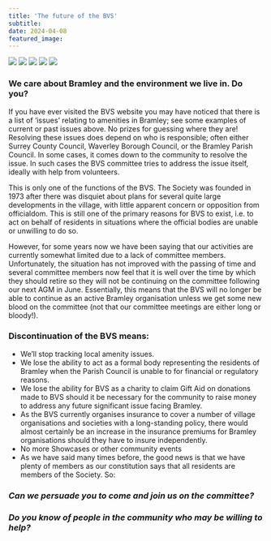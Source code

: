 ```yaml
---
title: 'The future of the BVS'
subtitle: 
date: 2024-04-08
featured_image: 
---
```

<div class="gallery" data-columns="6">
    <img src="{{site.url}}/images/Issue1.jpg">
    <img src="{{site.url}}/images/Issue2.jpg">
    <img src="{{site.url}}/images/Issue3.jpg">
    <img src="{{site.url}}/images/Issue4.jpg">
    <img src="{{site.url}}/images/Issue5.jpg">
</div>     

### We care about Bramley and the environment we live in. Do you?

If you have ever visited the BVS website you may have noticed that there is a list of ‘issues’ relating to amenities in Bramley; see some examples of current or past issues above.  No prizes for guessing where they are!  Resolving these issues does depend on who is responsible; often either Surrey County Council, Waverley Borough Council, or the Bramley Parish Council.  In some cases, it comes down to the community to resolve the issue.  In such cases the BVS committee tries to address the issue itself, ideally with help from volunteers.

This is only one of the functions of the BVS.  The Society was founded in 1973 after there was disquiet about plans for several quite large developments in the village, with little apparent concern or opposition from officialdom.  This is still one of the primary reasons for BVS to exist, i.e. to act on behalf of residents in situations where the official bodies are unable or unwilling to do so.

However, for some years now we have been saying that our activities are currently somewhat limited due to a lack of committee members.  Unfortunately, the situation has not improved with the passing of time and several committee members now feel that it is well over the time by which they should retire so they will not be continuing on the committee following our next AGM in June.   Essentially, this means that the BVS will no longer be able to continue as an active Bramley organisation unless we get some new blood on the committee (not that our committee meetings are either long or bloody!). 

### Discontinuation of the BVS means:
* We’ll stop tracking local amenity issues.
* We lose the ability to act as a formal body representing the residents of Bramley when the Parish Council is unable to for financial or regulatory reasons.
* We lose the ability for BVS as a charity to claim Gift Aid on donations made to BVS should it be necessary for the community to raise money to address any future significant issue facing Bramley.
* As the BVS currently organises insurance to cover a number of village organisations and societies with a long-standing policy, there would almost certainly be an increase in the insurance premiums for Bramley organisations should they have to insure independently.
* No more Showcases or other community events
* As we have said many times before, the good news is that we have plenty of members as our constitution says that all residents are members of the Society.  So:

### *Can we persuade you to come and join us on the committee?*
### *Do you know of people in the community who may be willing to help?*
